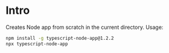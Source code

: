 # Intro

Creates Node app from scratch in the current directory. Usage:

```sh
npm install -g typescript-node-app@1.2.2
npx typescript-node-app
```
